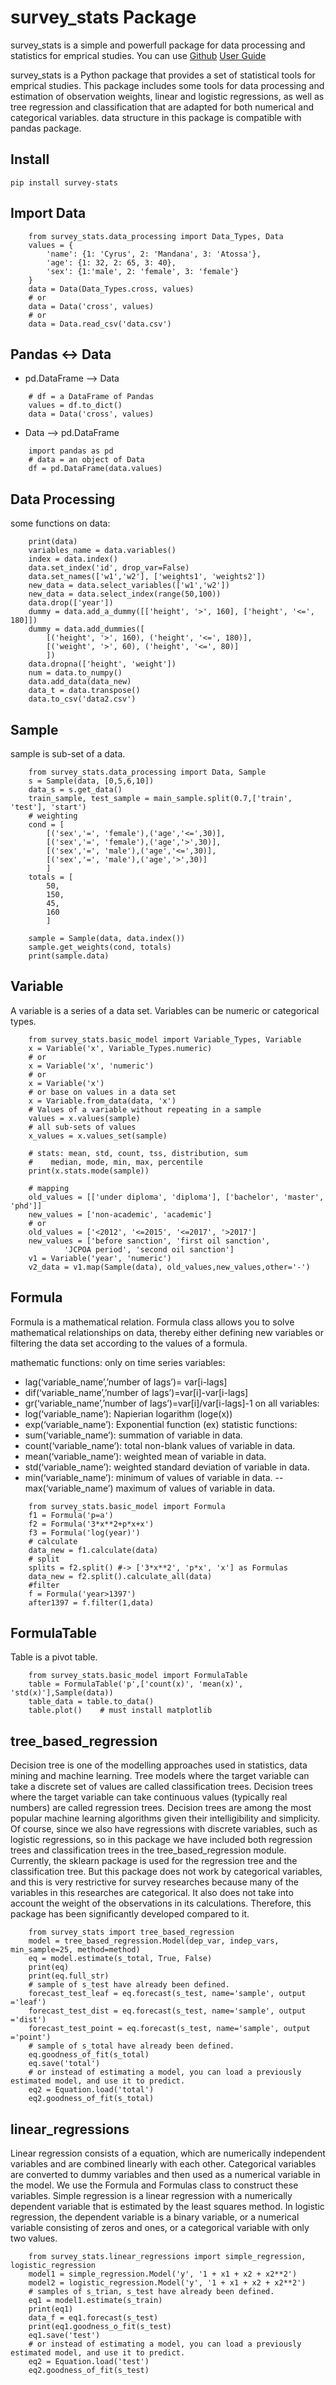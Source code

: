 survey_stats Package
====================

survey_stats is a simple and powerfull package for data processing and statistics for emprical studies.
You can use [Github](https://github.com/mohammad-ali-barati/survey_stats/)
[User Guide](https://raw.githubusercontent.com/mohammad-ali-barati/survey_stats/main/User%20Guide.docx)

survey_stats is a Python package that provides a set of statistical tools for emprical studies. This package includes some tools for data processing and estimation of observation weights, linear and logistic regressions, as well as tree regression and classification that are adapted for both numerical and categorical variables. data structure in this package is compatible with pandas package.

Install
-------
``pip install survey-stats``


Import Data
-----------

```python3
	from survey_stats.data_processing import Data_Types, Data 
	values = {
		'name': {1: 'Cyrus', 2: 'Mandana', 3: 'Atossa'},
		'age': {1: 32, 2: 65, 3: 40},
		'sex': {1:'male', 2: 'female', 3: 'female'}
	}
	data = Data(Data_Types.cross, values)
	# or
	data = Data('cross', values)
	# or
	data = Data.read_csv('data.csv')
```

Pandas <-> Data
---------------
- pd.DataFrame --> Data

```python3
	# df = a DataFrame of Pandas
	values = df.to_dict()
	data = Data('cross', values)
```

- Data --> pd.DataFrame

```python3
	import pandas as pd
	# data = an object of Data
	df = pd.DataFrame(data.values)
```

Data Processing
---------------
some functions on data:

```python3
	print(data)
	variables_name = data.variables()
	index = data.index()
	data.set_index('id', drop_var=False)
	data.set_names(['w1','w2'], ['weights1', 'weights2'])
	new_data = data.select_variables(['w1','w2'])
	new_data = data.select_index(range(50,100))
	data.drop(['year'])
	dummy = data.add_a_dummy([['height', '>', 160], ['height', '<=', 180]])
	dummy = data.add_dummies([
		[('height', '>', 160), ('height', '<=', 180)],
		[('weight', '>', 60), ('height', '<=', 80)]
		])
	data.dropna(['height', 'weight'])
	num = data.to_numpy()
	data.add_data(data_new)
	data_t = data.transpose()
	data.to_csv('data2.csv')
```

Sample
------
sample is sub-set of a data.

```python3
	from survey_stats.data_processing import Data, Sample
	s = Sample(data, [0,5,6,10])
	data_s = s.get_data()
	train_sample, test_sample = main_sample.split(0.7,['train', 'test'], 'start')
	# weighting
	cond = [
		[('sex','=', 'female'),('age','<=',30)],
		[('sex','=', 'female'),('age','>',30)],
		[('sex','=', 'male'),('age','<=',30)],
		[('sex','=', 'male'),('age','>',30)]
		]
	totals = [
		50,
		150,
		45,
		160
		]

	sample = Sample(data, data.index())
	sample.get_weights(cond, totals)
	print(sample.data)
```

Variable
--------
A variable is a series of a data set. Variables can be numeric or categorical types.

```python3
	from survey_stats.basic_model import Variable_Types, Variable
	x = Variable('x', Variable_Types.numeric)
	# or
	x = Variable('x', 'numeric')
	# or
	x = Variable('x')
	# or base on values in a data set
	x = Variable.from_data(data, 'x')
	# Values of a variable without repeating in a sample
	values = x.values(sample)
	# all sub-sets of values
	x_values = x.values_set(sample)
	
	# stats: mean, std, count, tss, distribution, sum
	#	 median, mode, min, max, percentile
	print(x.stats.mode(sample))
	
	# mapping
	old_values = [['under diploma', 'diploma'], ['bachelor', 'master', 'phd']]
	new_values = ['non-academic', 'academic']
	# or
	old_values = ['<2012', '<=2015', '<=2017', '>2017']
	new_values = ['before sanction', 'first oil sanction',
			'JCPOA period', 'second oil sanction']
	v1 = Variable('year', 'numeric')
	v2_data = v1.map(Sample(data), old_values,new_values,other='-')
```

Formula
-------
Formula is a mathematical relation. Formula class allows you to solve mathematical relationships on data, thereby either defining new variables or filtering the data set according to the values of a formula.

mathematic functions: 
only on time series variables: 
-	lag(‘variable_name’,’number of lags’)= var[i-lags]
-	dif(‘variable_name’,’number of lags’)=var[i]-var[i-lags]
-	gr(‘variable_name’,’number of lags’)=var[i]/var[i-lags]-1
on all variables:
-	log(‘variable_name’): Napierian logarithm (loge(x))
-	exp(‘variable_name’): Exponential function (ex)
statistic functions:
-	sum(‘variable_name’): summation of variable in data.
-	count(‘variable_name’): total non-blank values of variable in data.
-	mean(‘variable_name’): weighted mean of variable in data.
-	std(‘variable_name’): weighted standard deviation of variable in data.
-	min(‘variable_name’): minimum of values of variable in data.
--	max(‘variable_name’) maximum of values of variable in data.


```python3
	from survey_stats.basic_model import Formula
	f1 = Formula('p=a')
	f2 = Formula('3*x**2+p*x+x')
	f3 = Formula('log(year)')
	# calculate
	data_new = f1.calculate(data)
	# split
	splits = f2.split() #-> ['3*x**2', 'p*x', 'x'] as Formulas
	data_new = f2.split().calculate_all(data)
	#filter
	f = Formula('year>1397')
	after1397 = f.filter(1,data)
```

FormulaTable
-----
Table is a pivot table.

```python3
	from survey_stats.basic_model import FormulaTable
	table = FormulaTable('p',['count(x)', 'mean(x)', 'std(x)'],Sample(data))
	table_data = table.to_data()
	table.plot()	# must install matplotlib
```

tree_based_regression
---------------------
Decision tree is one of the modelling approaches used in statistics, data mining and machine learning. Tree models where the target variable can take a discrete set of values are called classification trees. Decision trees where the target variable can take continuous values (typically real numbers) are called regression trees. Decision trees are among the most popular machine learning algorithms given their intelligibility and simplicity.
Of course, since we also have regressions with discrete variables, such as logistic regressions, so in this package we have included both regression trees and classification trees in the tree_based_regression module.
Currently, the sklearn package is used for the regression tree and the classification tree. But this package does not work by categorical variables, and this is very restrictive for survey researches because many of the variables in this researches are categorical. It also does not take into account the weight of the observations in its calculations. Therefore, this package has been significantly developed compared to it.


```python3
	from survey_stats import tree_based_regression
	model = tree_based_regression.Model(dep_var, indep_vars, min_sample=25, method=method)
	eq = model.estimate(s_total, True, False)
	print(eq)
	print(eq.full_str)
	# sample of s_test have already been defined.
	forecast_test_leaf = eq.forecast(s_test, name='sample', output ='leaf')
	forecast_test_dist = eq.forecast(s_test, name='sample', output ='dist')
	forecast_test_point = eq.forecast(s_test, name='sample', output ='point')
	# sample of s_total have already been defined.
	eq.goodness_of_fit(s_total)
	eq.save('total')
	# or instead of estimating a model, you can load a previously estimated model, and use it to predict.
	eq2 = Equation.load('total')
	eq2.goodness_of_fit(s_total)
```

linear_regressions
------------------
Linear regression consists of a equation, which are numerically independent variables and are combined linearly with each other.
Categorical variables are converted to dummy variables and then used as a numerical variable in the model. We use the Formula and Formulas class to construct these variables.
Simple regression is a linear regression with a numerically dependent variable that is estimated by the least squares method.
In logistic regression, the dependent variable is a binary variable, or a numerical variable consisting of zeros and ones, or a categorical variable with only two values.


```python3
	from survey_stats.linear_regressions import simple_regression, logistic_regression
	model1 = simple_regression.Model('y', '1 + x1 + x2 + x2**2')
	model2 = logistic_regression.Model('y', '1 + x1 + x2 + x2**2')
	# samples of s_trian, s_test have already been defined.
	eq1 = model1.estimate(s_train)
	print(eq1)
	data_f = eq1.forecast(s_test)
	print(eq1.goodness_o_fit(s_test)
	eq1.save('test')
	# or instead of estimating a model, you can load a previously estimated model, and use it to predict.
	eq2 = Equation.load('test')
	eq2.goodness_of_fit(s_test)
```